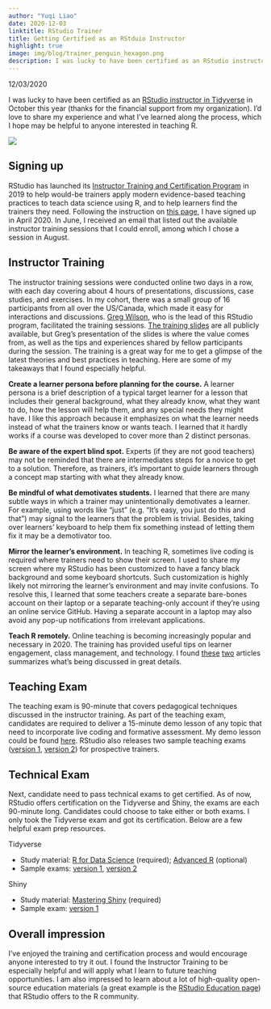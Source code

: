 ```yaml
---
author: "Yuqi Liao"
date: 2020-12-03
linktitle: RStudio Trainer
title: Getting Certified as an RStduio Instructor 
highlight: true
image: img/blog/trainer_penguin_hexagon.png
description: I was lucky to have been certified as an RStudio instructor in Tidyverse. I’d love to share my experience and what I’ve learned along the process, which I hope may be helpful to anyone interested in teaching R. 
---
```

12/03/2020

I was lucky to have been certified as an [RStudio instructor in Tidyverse](https://education.rstudio.com/trainers/people/liao+yuqi) in October this year (thanks for the financial support from my organization). I’d love to share my experience and what I’ve learned along the process, which I hope may be helpful to anyone interested in teaching R. 

![](/img/blog/Instructor-Certificate-Yuqi.jpg)

## Signing up 
RStudio has launched its [Instructor Training and Certification Program](https://education.rstudio.com/trainers/#info) in 2019 to help would-be trainers apply modern evidence-based teaching practices to teach data science using R, and to help learners find the trainers they need. Following the instruction on [this page](https://education.rstudio.com/trainers/#info), I have signed up in April 2020. In June, I received an email that listed out the available instructor training sessions that I could enroll, among which I chose a session in August. 

## Instructor Training 
The instructor training sessions were conducted online two days in a row, with each day covering about 4 hours of presentations, discussions, case studies, and exercises. In my cohort, there was a small group of 16 participants from all over the US/Canada, which made it easy for interactions and discussions. [Greg Wilson](https://education.rstudio.com/trainers/people/wilson+greg/), who is the lead of this RStudio program, facilitated the training sessions. [The training slides](https://drive.google.com/drive/folders/13ohFt3D0EJ5PDbMaWTxnHH-hwA7G0IvY) are all publicly available, but Greg’s presentation of the slides is where the value comes from, as well as the tips and experiences shared by fellow participants during the session. The training is a great way for me to get a glimpse of the latest theories and best practices in teaching. Here are some of my takeaways that I found especially helpful. 

**Create a learner persona before planning for the course.** A learner persona is a brief description of a typical target learner for a lesson that includes their general background, what they already know, what they want to do, how the lesson will help them, and any special needs they might have. I like this approach because it emphasizes on what the learner needs instead of what the trainers know or wants teach. I learned that it hardly works if a course was developed to cover more than 2 distinct personas.  

**Be aware of the expert blind spot.** Experts (if they are not good teachers) may not be reminded that there are intermediates steps for a novice to get to a solution. Therefore, as trainers, it’s important to guide learners through a concept map starting with what they already know. 

**Be mindful of what demotivates students.** I learned that there are many subtle ways in which a trainer may unintentionally demotivates a learner. For example, using words like “just” (e.g. “It’s easy, you just do this and that”) may signal to the learners that the problem is trivial. Besides, taking over learners’ keyboard to help them fix something instead of letting them fix it may be a demotivator too. 

**Mirror the learner’s environment.** In teaching R, sometimes live coding is required where trainers need to show their screen. I used to share my screen where my RStudio has been customized to have a fancy black background and some keyboard shortcuts. Such customization is highly likely not mirroring the learner’s environment and may invite confusions. To resolve this, I learned that some teachers create a separate bare-bones account on their laptop or a separate teaching-only account if they’re using an online service GitHub. Having a separate account in a laptop may also avoid any pop-up notifications from irrelevant applications. 

**Teach R remotely.** Online teaching is becoming increasingly popular and necessary in 2020. The training has provided useful tips on learner engagement, class management, and technology. I found [these](https://education.rstudio.com/blog/2020/03/online-teaching-qa/) [two](https://education.rstudio.com/blog/2020/03/resources-for-teaching-data-science-and-statistics-remotely/ ) articles summarizes what’s being discussed in great details. 

## Teaching Exam 
The teaching exam is 90-minute that covers pedagogical techniques discussed in the instructor training. As part of the teaching exam, candidates are required to deliver a 15-minute demo lesson of any topic that need to incorporate live coding and formative assessment. My demo lesson could be found [here](https://www.yuqiliao.com/blog/06_rstudiocertification/). RStudio also releases two sample teaching exams ([version 1](https://education.rstudio.com/blog/2020/02/instructor-certification-exams/#teaching-exam), [version 2](https://education.rstudio.com/blog/2020/08/more-example-exams/#teaching-exam)) for prospective trainers. 

## Technical Exam 
Next, candidate need to pass technical exams to get certified. As of now, RStudio offers certification on the Tidyverse and Shiny, the exams are each 90-minute long. Candidates could choose to take either or both exams. I only took the Tidyverse exam and got its certification. Below are a few helpful exam prep resources. 

Tidyverse 
- Study material: [R for Data Science](https://r4ds.had.co.nz/) (required); [Advanced R](https://adv-r.hadley.nz/) (optional) 
- Sample exams: [version 1](https://education.rstudio.com/blog/2020/02/instructor-certification-exams/#tidyverse-certification-exam), [version 2](https://education.rstudio.com/blog/2020/08/more-example-exams/#tidyverse-exam) 

Shiny 
- Study material: [Mastering Shiny](https://mastering-shiny.org/) (required)
- Sample exam: [version 1](https://education.rstudio.com/blog/2020/10/example-shiny-exam/)

## Overall impression 
I’ve enjoyed the training and certification process and would encourage anyone interested to try it out. I found the Instructor Training to be especially helpful and will apply what I learn to future teaching opportunities. I am also impressed to learn about a lot of high-quality open-source education materials (a great example is the [RStudio Education page](https://education.rstudio.com/learn/)) that RStudio offers to the R community. 

 

